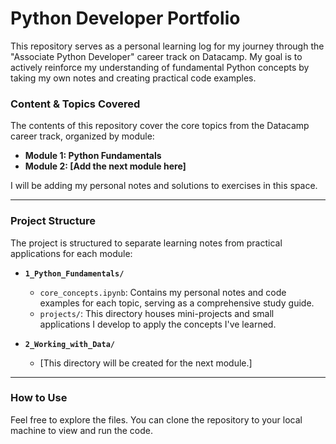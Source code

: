 # Python Developer Portfolio

This repository serves as a personal learning log for my journey through the "Associate Python Developer" career track on Datacamp. My goal is to actively reinforce my understanding of fundamental Python concepts by taking my own notes and creating practical code examples.

### Content & Topics Covered

The contents of this repository cover the core topics from the Datacamp career track, organized by module:

* **Module 1: Python Fundamentals**
* **Module 2: [Add the next module here]**

I will be adding my personal notes and solutions to exercises in this space.

---

### Project Structure

The project is structured to separate learning notes from practical applications for each module:

* **`1_Python_Fundamentals/`**
    * `core_concepts.ipynb`: Contains my personal notes and code examples for each topic, serving as a comprehensive study guide.
    * `projects/`: This directory houses mini-projects and small applications I develop to apply the concepts I've learned.

* **`2_Working_with_Data/`**
    * [This directory will be created for the next module.]

---

### How to Use

Feel free to explore the files. You can clone the repository to your local machine to view and run the code.